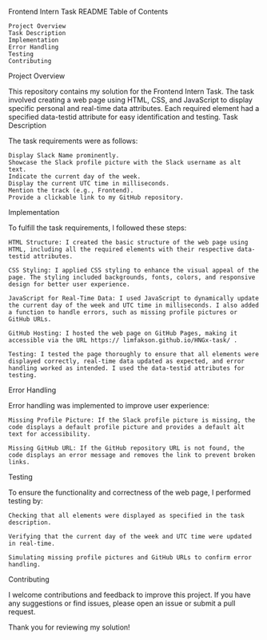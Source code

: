 Frontend Intern Task README
Table of Contents

    Project Overview
    Task Description
    Implementation
    Error Handling
    Testing
    Contributing

Project Overview

This repository contains my solution for the Frontend Intern Task. The task involved creating a web page using HTML, CSS, and JavaScript to display specific personal and real-time data attributes. Each required element had a specified data-testid attribute for easy identification and testing.
Task Description

The task requirements were as follows:

    Display Slack Name prominently.
    Showcase the Slack profile picture with the Slack username as alt text.
    Indicate the current day of the week.
    Display the current UTC time in milliseconds.
    Mention the track (e.g., Frontend).
    Provide a clickable link to my GitHub repository.

Implementation

To fulfill the task requirements, I followed these steps:

    HTML Structure: I created the basic structure of the web page using HTML, including all the required elements with their respective data-testid attributes.

    CSS Styling: I applied CSS styling to enhance the visual appeal of the page. The styling included backgrounds, fonts, colors, and responsive design for better user experience.

    JavaScript for Real-Time Data: I used JavaScript to dynamically update the current day of the week and UTC time in milliseconds. I also added a function to handle errors, such as missing profile pictures or GitHub URLs.

    GitHub Hosting: I hosted the web page on GitHub Pages, making it accessible via the URL https:// limfakson.github.io/HNGx-task/ .

    Testing: I tested the page thoroughly to ensure that all elements were displayed correctly, real-time data updated as expected, and error handling worked as intended. I used the data-testid attributes for testing.

Error Handling

Error handling was implemented to improve user experience:

    Missing Profile Picture: If the Slack profile picture is missing, the code displays a default profile picture and provides a default alt text for accessibility.

    Missing GitHub URL: If the GitHub repository URL is not found, the code displays an error message and removes the link to prevent broken links.

Testing

To ensure the functionality and correctness of the web page, I performed testing by:

    Checking that all elements were displayed as specified in the task description.

    Verifying that the current day of the week and UTC time were updated in real-time.

    Simulating missing profile pictures and GitHub URLs to confirm error handling.

Contributing

I welcome contributions and feedback to improve this project. If you have any suggestions or find issues, please open an issue or submit a pull request.

Thank you for reviewing my solution!